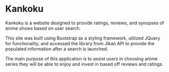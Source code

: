 # Kankoku
Kankoku is a website designed to provide ratings, reviews, and synopses of anime shows based on user search.

This site was built using Bootstrap as a styling framework, utilized JQuery for functionality, and accessed the library from Jikan API to provide the populated information after a search is launched. 

The main purpose of this application is to assist users in choosing anime series they will be able to enjoy and invest in based off reviews and ratings. 
